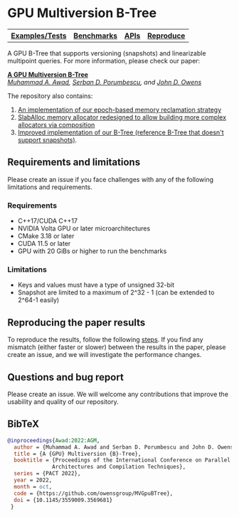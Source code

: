 # GPU Multiversion B-Tree


<table><tr>
<th><b><a href="https://github.com/owensgroup/MVGpuBTree/tree/main/test">Examples/Tests</a></b></th>
<th><b><a href="https://github.com/owensgroup/MVGpuBTree/tree/main/benchmarks">Benchmarks</a></b></th>
<th><b><a href="apis.md">APIs</a></b></th>
<th><b><a href="reproduce.md">Reproduce</a></b></th>
</tr></table>

A GPU B-Tree that supports versioning (snapshots) and linearizable multipoint queries.
For more information, please check our paper:

[**A GPU Multiversion B-Tree**]()<br>
*[Muhammad A. Awad](https://maawad.github.io/), [Serban D. Porumbescu](https://web.cs.ucdavis.edu/~porumbes/), and [John D. Owens](https://www.ece.ucdavis.edu/~jowens/)*

The repository also contains:
1. [An implementation of our epoch-based memory reclamation strategy](https://github.com/owensgroup/MVGpuBTree/blob/main/include/memory_reclaimer.hpp)
2. [SlabAlloc memory allocator redesigned to allow building more complex allocators via composition](https://github.com/owensgroup/MVGpuBTree/blob/main/include/slab_alloc.hpp)
3. [Improved implementation of our B-Tree (reference B-Tree that doesn't support snapshots)](https://github.com/owensgroup/MVGpuBTree/blob/main/include/gpu_blink_tree.hpp).



## Requirements and limitations
Please create an issue if you face challenges with any of the following limitations and requirements.
### Requirements
* C++17/CUDA C++17
* NVIDIA Volta GPU or later microarchitectures
* CMake 3.18 or later
* CUDA 11.5 or later
* GPU with 20 GiBs or higher to run the benchmarks

### Limitations
* Keys and values must have a type of unsigned 32-bit
* Snapshot are limited to a maximum of 2^32 - 1 (can be extended to 2^64-1 easily)

## Reproducing the paper results
To reproduce the results, follow the following [steps](reproduce.md). If you find any mismatch (either faster or slower) between the results in the paper, please create an issue, and we will investigate the performance changes.

## Questions and bug report
Please create an issue. We will welcome any contributions that improve the usability and quality of our repository.

## BibTeX
```bibtex
@inproceedings{Awad:2022:AGM,
  author = {Muhammad A. Awad and Serban D. Porumbescu and John D. Owens},
  title = {A {GPU} Multiversion {B}-Tree},
  booktitle = {Proceedings of the International Conference on Parallel
              Architectures and Compilation Techniques},
  series = {PACT 2022},
  year = 2022,
  month = oct,
  code = {https://github.com/owensgroup/MVGpuBTree},
  doi = {10.1145/3559009.3569681}
 }
```
